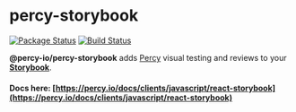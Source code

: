 # percy-storybook
[![Package Status](https://img.shields.io/npm/v/@percy-io/percy-storybook.svg)](https://www.npmjs.com/package/@percy-io/percy-storybook)
[![Build Status](https://travis-ci.org/percy/percy-storybook.svg?branch=master)](https://travis-ci.org/percy/percy-storybook)

**@percy-io/percy-storybook** adds [Percy](https://percy.io) visual testing and reviews to your [**Storybook**](https://storybooks.js.org/).

#### Docs here: [https://percy.io/docs/clients/javascript/react-storybook](https://percy.io/docs/clients/javascript/react-storybook)
